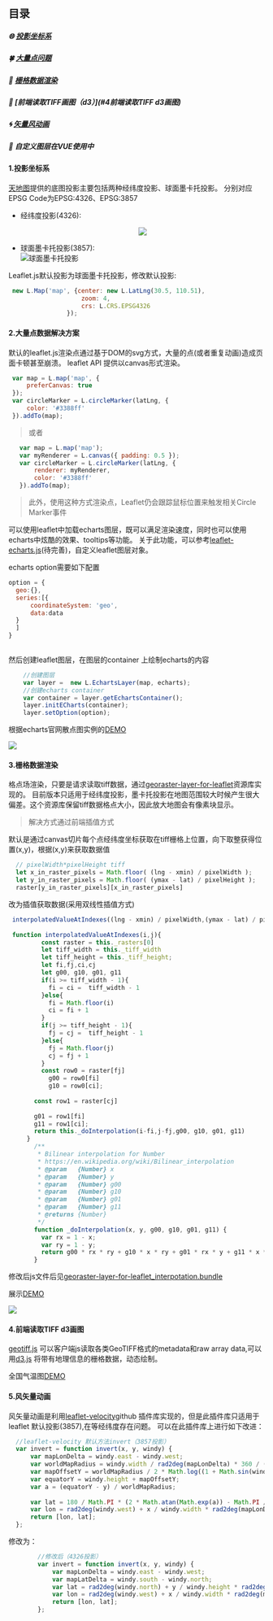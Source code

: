 ## 目录

##### 🌐 [投影坐标系](#1投影坐标系)
##### 🍀 [大量点问题](#2大量点数据解决方案)
##### 🎨 [栅格数据渲染](#3栅格数据渲染)
##### 🏀 [前端读取TIFF画图（d3）](#4前端读取TIFF d3画图)
##### 🌀 [矢量风动画](#5风矢量动画)
##### 🚀 自定义图层在VUE使用中



#### 1.投影坐标系
   [天地图](http://lbs.tianditu.gov.cn/server/MapService.html)提供的底图投影主要包括两种经纬度投影、球面墨卡托投影。
   分别对应EPSG Code为EPSG:4326、EPSG:3857
   
   * 经纬度投影(4326):
       <div align="center">
           <img src="img/epsg4326.jpg" >
       </div>

   
   * 球面墨卡托投影(3857):  
   ![球面墨卡托投影](img/epsg3857.jpg "球面墨卡托投影")
   
   Leaflet.js默认投影为球面墨卡托投影，修改默认投影:  
   ```javascript
    new L.Map('map', {center: new L.LatLng(30.5, 110.51),
                       zoom: 4,
                       crs: L.CRS.EPSG4326
                   });
   ```

   
#### 2.大量点数据解决方案
   默认的leaflet.js渲染点通过基于DOM的svg方式，大量的点(或者重复动画)造成页面卡顿甚至崩溃。
leaflet API 提供以canvas形式渲染。
    
   ```javascript
    var map = L.map('map', {
        preferCanvas: true
    });
    var circleMarker = L.circleMarker(latLng, {
        color: '#3388ff'
    }).addTo(map);
   ```
   > 或者
 ```javascript
    var map = L.map('map');
    var myRenderer = L.canvas({ padding: 0.5 });
    var circleMarker = L.circleMarker(latLng, {
        renderer: myRenderer,
        color: '#3388ff'
    }).addTo(map);
   ```
   > 此外，使用这种方式渲染点，Leaflet仍会跟踪鼠标位置来触发相关Circle Marker事件
   
   可以使用leaflet中加载echarts图层，既可以满足渲染速度，同时也可以使用echarts中炫酷的效果、tooltips等功能。
   关于此功能，可以参考[leaflet-echarts.js](lib/leaflet-echarts.js)(待完善)，自定义leaflet图层对象。
   
   echarts option需要如下配置
   ```javascript
   option = {
     geo:{},
     series:[{
         coordinateSystem: 'geo',
         data:data
     }
     ]
   }
    
```
   然后创建leaflet图层，在图层的container 上绘制echarts的内容
   ```javascript
       //创建图层
       var layer =  new L.EchartsLayer(map, echarts);
       //创建echarts container
       var container = layer.getEchartsContainer();
       layer.initECharts(container);
       layer.setOption(option);
```
   根据echarts官网散点图实例的[DEMO](https://piemonsong.github.io/um_solution/leaflet_tips/example/leaflet-echarts.html)
    <div>
        <img src="img/echarts-demo.jpg" />
    </div>
#### 3.栅格数据渲染

   格点场渲染，只要是请求读取tiff数据，通过[georaster-layer-for-leaflet](https://github.com/GeoTIFF/georaster-layer-for-leaflet)资源库实现的。
   目前版本只适用于经纬度投影，墨卡托投影在地图范围较大时候产生很大偏差。这个资源库保留tiff数据格点大小，因此放大地图会有像素块显示。
   > 解决方式通过前端插值方式
   
   默认是通过canvas切片每个点经纬度坐标获取在tiff栅格上位置，向下取整获得位置(x,y)，根据(x,y)来获取数据值
  ```javascript
    // pixelWidth*pixelHeight tiff
    let x_in_raster_pixels = Math.floor( (lng - xmin) / pixelWidth );
    let y_in_raster_pixels = Math.floor( (ymax - lat) / pixelHeight );
    raster[y_in_raster_pixels][x_in_raster_pixels]
```
   改为插值获取数据(采用双线性插值方式)
   ```javascript
    interpolatedValueAtIndexes((lng - xmin) / pixelWidth,(ymax - lat) / pixelHeight)
    
    function interpolatedValueAtIndexes(i,j){
            const raster = this._rasters[0]
            let tiff_width = this._tiff_width
            let tiff_height = this._tiff_height;
            let fi,fj,ci,cj
            let g00, g10, g01, g11
            if(i >= tiff_width - 1){
              fi = ci =  tiff_width - 1
            }else{
              fi = Math.floor(i)
              ci = fi + 1
            }
            if(j >= tiff_height - 1){
              fj = cj =  tiff_height - 1
            }else{
              fj = Math.floor(j)
              cj = fj + 1
            }
            const row0 = raster[fj]
              g00 = row0[fi]
              g10 = row0[ci];
    
          const row1 = raster[cj]
    
          g01 = row1[fi]
          g11 = row1[ci];
          return this._doInterpolation(i-fi,j-fj,g00, g10, g01, g11)
        }
          /**
           * Bilinear interpolation for Number
           * https://en.wikipedia.org/wiki/Bilinear_interpolation
           * @param   {Number} x
           * @param   {Number} y
           * @param   {Number} g00
           * @param   {Number} g10
           * @param   {Number} g01
           * @param   {Number} g11
           * @returns {Number}
           */
          function _doInterpolation(x, y, g00, g10, g01, g11) {
            var rx = 1 - x;
            var ry = 1 - y;
            return g00 * rx * ry + g10 * x * ry + g01 * rx * y + g11 * x * y;
          }
  ```
   修改后js文件后见[georaster-layer-for-leaflet_interpotation.bundle](lib/georaster-layer-for-leaflet_interpotation.bundle.js)
   
   展示[DEMO](https://piemonsong.github.io/um_solution/leaflet_tips/example/leaflet-tiff.html)
   <div>
    <img src='img/leaflet-tiff.jpg' />
   </div>
   
#### 4.前端读取TIFF d3画图
   [geotiff.js](#https://geotiffjs.github.io/) 可以客户端js读取各类GeoTIFF格式的metadata和raw array data,可以用[d3.js](#https://d3js.org/)
   将带有地理信息的栅格数据，动态绘制。
   
   全国气温图[DEMO](https://piemonsong.github.io/um_solution/leaflet_tips/example/d3-geotiff-draw-province.html)
   
   
#### 5.风矢量动画
  风矢量动画是利用[leaflet-velocity](https://github.com/danwild/leaflet-velocity)github 插件库实现的，但是此插件库只适用于leaflet
  默认投影(3857),在等经纬度存在问题。
  可以在此插件库上进行如下改进：
  ```javascript
    //leaflet-velocity 默认方法invert（3857投影）
   	var invert = function invert(x, y, windy) {
   		var mapLonDelta = windy.east - windy.west;
   		var worldMapRadius = windy.width / rad2deg(mapLonDelta) * 360 / (2 * Math.PI);
   		var mapOffsetY = worldMapRadius / 2 * Math.log((1 + Math.sin(windy.south)) / (1 - Math.sin(windy.south)));
   		var equatorY = windy.height + mapOffsetY;
   		var a = (equatorY - y) / worldMapRadius;
   
   		var lat = 180 / Math.PI * (2 * Math.atan(Math.exp(a)) - Math.PI / 2);
   		var lon = rad2deg(windy.west) + x / windy.width * rad2deg(mapLonDelta);
   		return [lon, lat];
   	};
```
 修改为：
```javascript
        //修改后（4326投影）
    	var invert = function invert(x, y, windy) {
    		var mapLonDelta = windy.east - windy.west;
    		var mapLatDelta = windy.south - windy.north;
    		var lat = rad2deg(windy.north) + y / windy.height * rad2deg(mapLatDelta);
    		var lon = rad2deg(windy.west) + x / windy.width * rad2deg(mapLonDelta);
    		return [lon, lat];
    	};

```

